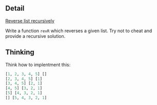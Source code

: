 ## Detail

[Reverse list recursively](https://www.codewars.com/kata/reverse-list-recursively/train/haskell)

Write a function `revR` which reverses a given list. Try not to cheat and provide a recursive solution.

## Thinking

Think how to implentment this:

```haskell
[1, 2, 3, 4, 5] []
[2, 3, 4, 5] [1]
[3, 4, 5] [2, 1]
[4, 5] [3, 2, 1]
[5] [4, 3, 2, 1]
[] [5, 4, 3, 2, 1]
```

